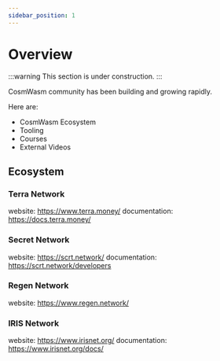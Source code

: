 ```yaml
---
sidebar_position: 1
---
```


# Overview

:::warning
This section is under construction.
:::

CosmWasm community has been building and growing rapidly.

Here are:
- CosmWasm Ecosystem
- Tooling
- Courses
- External Videos

## Ecosystem

### Terra Network

website: https://www.terra.money/
documentation: https://docs.terra.money/

### Secret Network

website: https://scrt.network/
documentation: https://scrt.network/developers

### Regen Network

website: https://www.regen.network/

### IRIS Network

website: https://www.irisnet.org/
documentation: https://www.irisnet.org/docs/

